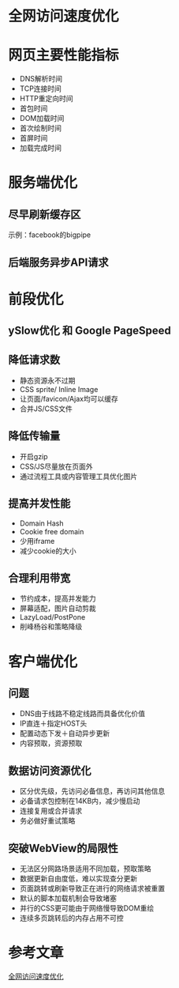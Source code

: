 # 全网访问速度优化

# 网页主要性能指标

* DNS解析时间
* TCP连接时间
* HTTP重定向时间
* 首包时间
* DOM加载时间
* 首次绘制时间
* 首屏时间
* 加载完成时间

# 服务端优化

## 尽早刷新缓存区

示例：facebook的bigpipe

## 后端服务异步API请求

# 前段优化

## ySlow优化 和 Google PageSpeed

## 降低请求数

* 静态资源永不过期
* CSS sprite/ Inline Image
* 让页面/favicon/Ajax均可以缓存
* 合并JS/CSS文件

## 降低传输量

* 开启gzip
* CSS/JS尽量放在页面外
* 通过流程工具或内容管理工具优化图片

## 提高并发性能

* Domain Hash
* Cookie free domain
* 少用iframe
* 减少cookie的大小

## 合理利用带宽

* 节约成本，提高并发能力
* 屏幕适配，图片自动剪裁
* LazyLoad/PostPone
* 削峰杨谷和策略降级

# 客户端优化

## 问题

* DNS由于线路不稳定线路而具备优化价值
* IP直连＋指定HOST头
* 配置动态下发＋自动异步更新
* 内容预取，资源预取

## 数据访问资源优化

* 区分优先级，先访问必备信息，再访问其他信息
* 必备请求包控制在14KB内，减少慢启动
* 连接复用或合并请求
* 务必做好重试策略

## 突破WebView的局限性

* 无法区分网路场景适用不同加载，预取策略
* 数据更新自由度低，难以实现查分更新
* 页面跳转或刷新导致正在进行的网络请求被重置
* 默认的脚本加载机制会导致堵塞
* 并行的CSS更可能由于网络慢导致DOM重绘
* 连续多页跳转后的内存占用不可控

# 参考文章

[全网访问速度优化](http://www.infoq.com/cn/presentations/speed-optimization-of-whole-network-access)
